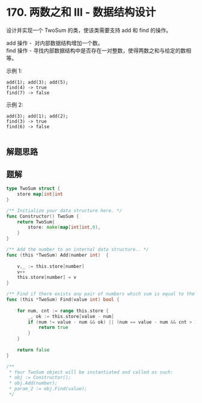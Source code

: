 # 170. 两数之和 III - 数据结构设计
设计并实现一个 TwoSum 的类，使该类需要支持 add 和 find 的操作。  

add 操作 -  对内部数据结构增加一个数。  
find 操作 - 寻找内部数据结构中是否存在一对整数，使得两数之和与给定的数相等。  

示例 1:
```
add(1); add(3); add(5);
find(4) -> true
find(7) -> false
```

示例 2:
```
add(3); add(1); add(2);
find(3) -> true
find(6) -> false
```
```go
```

## 解题思路

## 题解

```go
type TwoSum struct {
    store map[int]int
}

/** Initialize your data structure here. */
func Constructor() TwoSum {
    return TwoSum{
        store: make(map[int]int,0),
    }
}

/** Add the number to an internal data structure.. */
func (this *TwoSum) Add(number int)  {
    
    v,_ := this.store[number]
    v++
    this.store[number] = v
}

/** Find if there exists any pair of numbers which sum is equal to the value. */
func (this *TwoSum) Find(value int) bool {
    
    for num, cnt := range this.store {
        _, ok := this.store[value - num]
        if (num != value - num && ok) || (num == value - num && cnt > 1) {
            return true
        }
    }
    
    return false
}

/**
 * Your TwoSum object will be instantiated and called as such:
 * obj := Constructor();
 * obj.Add(number);
 * param_2 := obj.Find(value);
 */
```
